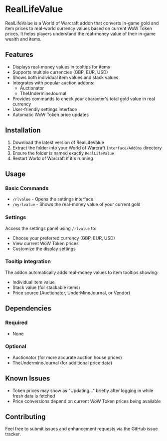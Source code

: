 # RealLifeValue

RealLifeValue is a World of Warcraft addon that converts in-game gold and item prices to real-world currency values based on current WoW Token prices. It helps players understand the real-money value of their in-game wealth and items.

## Features

- Displays real-money values in tooltips for items
- Supports multiple currencies (GBP, EUR, USD)
- Shows both individual item values and stack values
- Integrates with popular auction addons:
  - Auctionator
  - TheUndermineJournal
- Provides commands to check your character's total gold value in real currency
- User-friendly settings interface
- Automatic WoW Token price updates

## Installation

1. Download the latest version of RealLifeValue
2. Extract the folder into your World of Warcraft `Interface/AddOns` directory
3. Ensure the folder is named exactly `RealLifeValue`
4. Restart World of Warcraft if it's running

## Usage

### Basic Commands

- `/rlvalue` - Opens the settings interface
- `/myrlvalue` - Shows the real-money value of your current gold

### Settings

Access the settings panel using `/rlvalue` to:
- Choose your preferred currency (GBP, EUR, USD)
- View current WoW Token prices
- Customize the display settings

### Tooltip Integration

The addon automatically adds real-money values to item tooltips showing:
- Individual item value
- Stack value (for stackable items)
- Price source (Auctionator, UnderMineJournal, or Vendor)

## Dependencies

### Required
- None

### Optional
- Auctionator (for more accurate auction house prices)
- TheUndermineJournal (for additional price data)

## Known Issues

- Token prices may show as "Updating..." briefly after logging in while fresh data is fetched
- Price conversions depend on current WoW Token prices being available

## Contributing

Feel free to submit issues and enhancement requests via the GitHub issue tracker.
